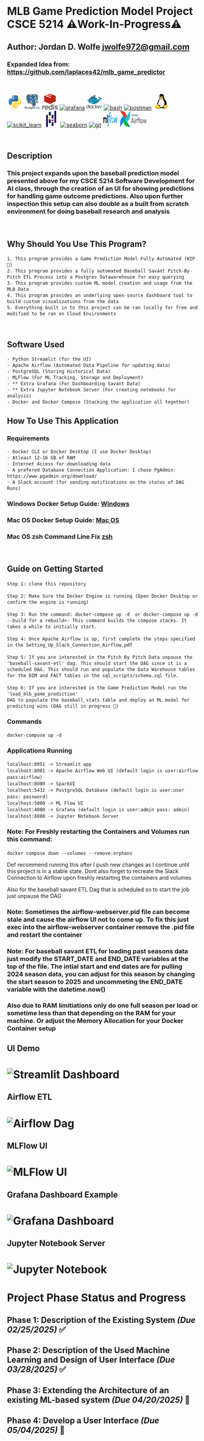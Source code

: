 # MLB Game Prediction Model Project CSCE 5214 ⚠️**Work-In-Progress**⚠️

## Author: Jordan D. Wolfe [jwolfe972@gmail.com](mailto:jwolfe972@gmail.com)

### Expanded Idea from: https://github.com/laplaces42/mlb_game_predictor
<br>

<p><a target="_blank" href="https://raw.githubusercontent.com/devicons/devicon/master/icons/python/python-original.svg" style="display: inline-block;"><img src="https://raw.githubusercontent.com/devicons/devicon/master/icons/python/python-original.svg" alt="python" width="42" height="42" /></a>
<a target="_blank" href="https://raw.githubusercontent.com/devicons/devicon/master/icons/postgresql/postgresql-original-wordmark.svg" style="display: inline-block;"><img src="https://raw.githubusercontent.com/devicons/devicon/master/icons/postgresql/postgresql-original-wordmark.svg" alt="postgresql" width="42" height="42" /></a>
<a target="_blank" href="https://raw.githubusercontent.com/devicons/devicon/master/icons/redis/redis-original-wordmark.svg" style="display: inline-block;"><img src="https://raw.githubusercontent.com/devicons/devicon/master/icons/redis/redis-original-wordmark.svg" alt="redis" width="42" height="42" /></a>
<a target="_blank" href="https://www.vectorlogo.zone/logos/grafana/grafana-icon.svg" style="display: inline-block;"><img src="https://www.vectorlogo.zone/logos/grafana/grafana-icon.svg" alt="grafana" width="42" height="42" /></a>
<a target="_blank" href="https://raw.githubusercontent.com/devicons/devicon/master/icons/docker/docker-original-wordmark.svg" style="display: inline-block;"><img src="https://raw.githubusercontent.com/devicons/devicon/master/icons/docker/docker-original-wordmark.svg" alt="docker" width="42" height="42" /></a>
<a target="_blank" href="https://www.vectorlogo.zone/logos/gnu_bash/gnu_bash-icon.svg" style="display: inline-block;"><img src="https://www.vectorlogo.zone/logos/gnu_bash/gnu_bash-icon.svg" alt="bash" width="42" height="42" /></a>
<a target="_blank" href="https://www.vectorlogo.zone/logos/getpostman/getpostman-icon.svg" style="display: inline-block;"><img src="https://www.vectorlogo.zone/logos/getpostman/getpostman-icon.svg" alt="postman" width="42" height="42" /></a>
<a target="_blank" href="https://raw.githubusercontent.com/devicons/devicon/master/icons/linux/linux-original.svg" style="display: inline-block;"><img src="https://raw.githubusercontent.com/devicons/devicon/master/icons/linux/linux-original.svg" alt="linux" width="42" height="42" /></a>
<a target="_blank" href="https://upload.wikimedia.org/wikipedia/commons/0/05/Scikit_learn_logo_small.svg" style="display: inline-block;"><img src="https://upload.wikimedia.org/wikipedia/commons/0/05/Scikit_learn_logo_small.svg" alt="scikit_learn" width="42" height="42" /></a>
<a target="_blank" href="https://raw.githubusercontent.com/devicons/devicon/2ae2a900d2f041da66e950e4d48052658d850630/icons/pandas/pandas-original.svg" style="display: inline-block;"><img src="https://raw.githubusercontent.com/devicons/devicon/2ae2a900d2f041da66e950e4d48052658d850630/icons/pandas/pandas-original.svg" alt="pandas" width="42" height="42" /></a>
<a target="_blank" href="https://seaborn.pydata.org/_images/logo-mark-lightbg.svg" style="display: inline-block;"><img src="https://seaborn.pydata.org/_images/logo-mark-lightbg.svg" alt="seaborn" width="42" height="42" /></a>
<a target="_blank" href="https://www.vectorlogo.zone/logos/git-scm/git-scm-icon.svg" style="display: inline-block;"><img src="https://www.vectorlogo.zone/logos/git-scm/git-scm-icon.svg" alt="git" width="42" height="42" /></a>
<a target="_blank" href="https://github.com/jwolfe972/mlb_prediction_app/blob/main/imgs/mlflow_logo.png" style="display: inline-block;"><img src="imgs/mlflow_logo.png" alt="mlflow" width="42" height="42" /></a>
<a target="_blank" href="https://github.com/jwolfe972/mlb_prediction_app/blob/main/imgs/airflow.png" style="display: inline-block;"><img src="imgs/airflow.png" alt="airflow" width="70" height="42" /></a>

</p>

<br>

## Description

### This project expands upon the baseball prediction model presented above for my CSCE 5214 Software Development for AI class, through the creation of an UI for showing predictions for handling game outcome predictions. Also upon further inspection this setup can also double as a built from scratch environment for doing baseball research and analysis
<br> 

## Why Should You Use This Program?
    1. This program provides a Game Prediction Model Fully Automated (WIP 🚧)
    2. This program provides a fully automated Baseball Savant Pitch-By-Pitch ETL Process into a Postgres Datawarehouse for easy querying
    3. This program provides custom ML model creation and usage from the MLB Data
    4. This program provides an underlying open-source dashboard tool to build custom visualizations from the data
    5. Everything built in to this project can be ran locally for free and modified to be ran on Cloud Environments


<br>

## Software Used
    - Python Streamlit (for the UI)
    - Apache Airflow (Automated Data Pipeline for updating data)
    - PostgreSQL (Storing Historical Data)
    - MLFlow (For ML Tracking, Storage and Deployment)
    - ** Extra Grafana (For Dashboarding Savant Data)
    - ** Extra Jupyter Notebook Server (For creating notebooks for analysis)
    - Docker and Docker Compose (Stacking the application all together)



## How To Use This Application

### Requirements
    - Docker CLI or Docker Desktop (I use Docker Desktop)
    - Atleast 12-16 GB of RAM
    - Internet Access for downloading data
    - A prefered Database Connection Application: I chose PgAdmin: https://www.pgadmin.org/download/
    - A Slack account (for sending notifications on the status of DAG Runs)
  
### Windows Docker Setup Guide: [Windows](https://docs.docker.com/desktop/setup/install/windows-install/)

### Mac OS Docker Setup Guide: [Mac OS](https://docs.docker.com/desktop/setup/install/mac-install/)

### Mac OS zsh Command Line Fix [zsh](https://stackoverflow.com/questions/64009138/docker-command-not-found-when-running-on-mac)
<br>

## Guide on Getting Started
    Step 1: clone this repository

    Step 2: Make Sure the Docker Engine is running (Open Docker Desktop or confirm the engine is running)

    Step 3: Run the command: docker-compose up -d  or docker-compose up -d --build for a rebuild<- This command builds the compose stacks. It takes a while to initially start.
    
    Step 4: Once Apache Airflow is up, first complete the steps specified in the Setting_Up_Slack_Connection_Airflow.pdf

    Step 5: If you are interested in the Pitch By Pitch Data unpause the 'baseball-savant-etl' dag. This should start the DAG since it is a scheduled DAG. This should run and populate the Data Warehouse tables for the DIM and FACT tables in the sql_scripts/schema.sql file.

    Step 6: If you are interested in the Game Prediction Model run the 'load_mlb_game_prediction'
    DAG to populate the baseball_stats table and deploy an ML model for predicting wins (DAG still in progress 🚧)

### Commands
``` docker-compose up -d ```

### Applications Running

```localhost:8051 -> Streamlit app```
<br>
```localhost:8081 -> Apache Airflow Web UI (default login is user:airflow pass:airflow)```
<br>
```localhost:8080 -> SparkUI```
<br>
```localhost:5432 -> PostgreSQL Database (default login is user:user pass: password)```
<br>
```localhost:5000 -> ML Flow UI ```
<br>
```localhost:4000 -> Grafana (default login is user:admin pass: admin) ```
<br>
```localhost:8888 -> Jupyter Notebook Server ```


### Note: For Freshly restarting the Containers and Volumes run this command:
```docker compose down --volumes --remove-orphans ```

Def recommend running this after I push new changes as I continue 
until this project is in a stable state. Dont also forget to recreate the Slack Connection to Airflow upon freshly restarting the containers and volumes

Also for the baseball savant ETL Dag that is scheduled so to start the job just unpause the DAG



### Note: Sometimes the airflow-webserver.pid file can become stale and cause the airflow UI not to come up. To fix this just exec into the airflow-webserver container remove the .pid file and restart the container

### Note: For baseball savant ETL for loading past seasons data just modify the START_DATE and END_DATE variables at the top of the file. The intial start and end dates are for pulling 2024 season data, you can adjust for this season by changing the start season to 2025 and uncommeting the END_DATE variable with the datetime.now()

### Also due to RAM limitiations only do one full season per load or sometime less than that depending on the RAM for your machine. Or adjust the Memory Allocation for your Docker Container setup

## UI Demo
# ![Streamlit Dashboard](/imgs/UI.png)

## Airflow ETL
# ![ Airflow Dag](/imgs/statcast_etl_dag.png)

## MLFlow UI
# ![ MLFlow UI](/imgs/mlflow.png)

## Grafana Dashboard Example
# ![Grafana Dashboard](/imgs/grafana.png)

## Jupyter Notebook Server
# ![Jupyter Notebook](/imgs/jupyter-notebook.png)


# Project Phase Status and Progress
## **Phase 1:** Description of the Existing System *(Due 02/25/2025)* ✅

## **Phase 2:** Description of the Used Machine Learning and Design of User Interface *(Due 03/28/2025)* ✅

## **Phase 3:** Extending the Architecture of an existing ML-based system *(Due 04/20/2025)* 🚧

## **Phase 4:** Develop a User Interface *(Due 05/04/2025)* 🚧


